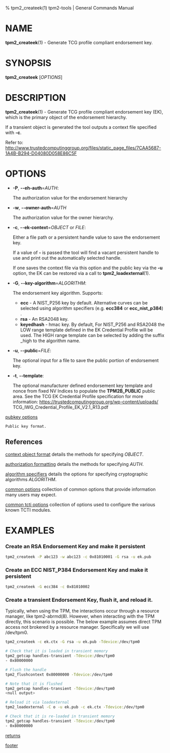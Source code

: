 % tpm2_createek(1) tpm2-tools | General Commands Manual

# NAME

**tpm2_createek**(1) - Generate TCG profile compliant endorsement key.

# SYNOPSIS

**tpm2_createek** [*OPTIONS*]

# DESCRIPTION

**tpm2_createek**(1) - Generate TCG profile compliant endorsement key (EK),
which is the primary object of the endorsement hierarchy.

If a transient object is generated the tool outputs a context file specified
with **-c**.

Refer to:
<http://www.trustedcomputinggroup.org/files/static_page_files/7CAA5687-1A4B-B294-D04080D058E86C5F>

# OPTIONS

  * **-P**, **\--eh-auth**=_AUTH_:

    The authorization value for the endorsement hierarchy

  * **-w**, **\--owner-auth**=_AUTH_

    The authorization value for the owner hierarchy.

  * **-c**, **\--ek-context**=_OBJECT_ or _FILE_:

    Either a file path or a persistent handle value to save the endorsement key.

    If a value of **-** is passed the tool will find a vacant persistent handle
    to use and print out the automatically selected handle.

    If one saves the context file via this option and the public key via the
    **-u** option, the EK can be restored via a call to **tpm2_loadexternal**(1).

  * **-G**, **\--key-algorithm**=_ALGORITHM_:

    The endorsement key algorithm. Supports:
    * **ecc** - A NIST_P256 key by default. Alternative curves can be selected
      using algorithm specifiers (e.g. **ecc384** or **ecc_nist_p384**) .
    * **rsa** - An RSA2048 key.
    * **keyedhash** - hmac key.
    By default, For NIST_P256 and RSA2048 the LOW range template defined in
    the EK Credential Profile will be used. The HIGH range template can
    be selected by adding the suffix _high to the algorithm name.

  * **-u**, **\--public**=_FILE_:

    The optional input for a file to save the public portion of endorsement key.

  * **-t**, **\--template**:

    The optional manufacturer defined endorsement key template and nonce from
    fixed NV Indices to populate the **TPM2B_PUBLIC** public area.
    See the TCG EK Credential Profile specification for more information:
    https://trustedcomputinggroup.org/wp-content/uploads/
    TCG_IWG_Credential_Profile_EK_V2.1_R13.pdf

[pubkey options](common/pubkey.md)

    Public key format.

## References

[context object format](common/ctxobj.md) details the methods for specifying
_OBJECT_.

[authorization formatting](common/authorizations.md) details the methods for
specifying _AUTH_.

[algorithm specifiers](common/alg.md) details the options for specifying
cryptographic algorithms _ALGORITHM_.

[common options](common/options.md) collection of common options that provide
information many users may expect.

[common tcti options](common/tcti.md) collection of options used to configure
the various known TCTI modules.

# EXAMPLES

### Create an RSA Endorsement Key and make it persistent
```bash
tpm2_createek -P abc123 -w abc123 -c 0x81010001 -G rsa -u ek.pub
```

### Create an ECC NIST_P384 Endorsement Key and make it persistent
```bash
tpm2_createek -G ecc384 -c 0x81010002
```

### Create a transient Endorsement Key, flush it, and reload it.
Typically, when using the TPM, the interactions occur through a resource
manager, like tpm2-abrmd(8).  However, when interacting with the TPM directly,
this scenario is possible. The below example assumes direct TPM access not
brokered by a resource manager. Specifically we will use /dev/tpm0.

```bash
tpm2_createek -c ek.ctx -G rsa -u ek.pub -Tdevice:/dev/tpm0 

# Check that it is loaded in transient memory
tpm2_getcap handles-transient -Tdevice:/dev/tpm0 
- 0x80000000

# Flush the handle
tpm2_flushcontext 0x80000000 -Tdevice:/dev/tpm0

# Note that it is flushed
tpm2_getcap handles-transient -Tdevice:/dev/tpm0
<null output>

# Reload it via loadexternal
tpm2_loadexternal -C o -u ek.pub -c ek.ctx -Tdevice:/dev/tpm0

# Check that it is re-loaded in transient memory
tpm2_getcap handles-transient -Tdevice:/dev/tpm0
- 0x80000000

```

[returns](common/returns.md)

[footer](common/footer.md)
